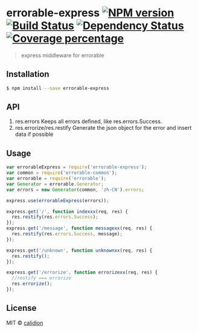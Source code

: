 # errorable-express [![NPM version][npm-image]][npm-url] [![Build Status][travis-image]][travis-url] [![Dependency Status][daviddm-image]][daviddm-url] [![Coverage percentage][coveralls-image]][coveralls-url]
> express middleware for errorable

## Installation

```sh
$ npm install --save errorable-express
```

## API

1. res.errors
    Keeps all errors defined, like res.errors.Success.
2. res.errorize/res.restify
    Generate the json object for the error and insert data if possible   

## Usage

```js
var errorableExpress = require('errorable-express');
var common = require('errorable-common');
var errorable = require('errorable');
var Generator = errorable.Generator;
var errors = new Generator(common, 'zh-CN').errors;

express.use(errorableExpress(errors));

express.get('/', function indexxx(req, res) {
  res.restify(res.errors.Success);
});
express.get('/message', function messagexx(req, res) {
  res.restify(res.errors.Success, message);
});

express.get('/unknown', function unknownxx(req, res) {
  res.restify();
});

express.get('/errorize', function errorizexx(req, res) {
  //restify === errorize
  res.errorize();
});

```
## License

MIT © [calidion](blog.3gcnbeta.com)


[npm-image]: https://badge.fury.io/js/errorable-express-middleware.svg
[npm-url]: https://npmjs.org/package/errorable-express-middleware
[travis-image]: https://travis-ci.org/Errorable/express-middleware.svg?branch=master
[travis-url]: https://travis-ci.org/Errorable/express-middleware
[daviddm-image]: https://david-dm.org/Errorable/express-middleware.svg?theme=shields.io
[daviddm-url]: https://david-dm.org/Errorable/express-middleware
[coveralls-image]: https://coveralls.io/repos/Errorable/express-middleware/badge.svg
[coveralls-url]: https://coveralls.io/r/Errorable/express-middleware
